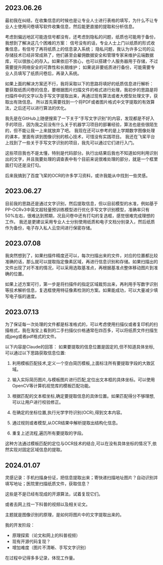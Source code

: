 ## 2023.06.26

最初我在纠结，在收集信息的时候也是让专业人士进行表格的填写，为什么不让专业人士使用问卷填写软件收集信息，然后能更直接的提取和分析信息。

考虑到偏远地区可能连信号都没有，还考虑到隐私的问题，纸质也可能用于备份，我想到了解决这几个困难的方案：
信号没有的话，专业人士上门以纸质的形式收集信息，有信号了再将纸质上的信息录入系统；
隐私问题，我认为许多公司的云存储技术已经非常成熟了，他们甚至会雇佣数据安全和管理专家来维护云端数据库，可以很放心的存入。如果依旧不放心，也可以搭建个人服务器用于存储，不过需要提升网络安全的可靠性和长期维护；
如果说非要纸质进行备份，可能需要专业人员填写了纸质问卷后，再录入系统。

如果上面的解决方案还不行，我将采取以下的思路将填好的纸质信息进行解析：
要获取纸质问卷的信息，要根据图片扫描文件的格式进行处理，我初步的思路是将扫描件中的文字以及手写文字提取出来，再通过现有算法或者大模型处理文字，获取出有效信息。
所以首先需要找到一个将PDF或者图片格式中文字提取的有效算法，之后还可以进行算法的优化。

我先是在GitHub上随便搜索了一下关于“手写文字识别”的内容，发现都是不好入手的项目，因为我之前没有什么关于机器学习项目的部署经验，算法也是些很陌生的，但不能让我一上来就放弃了吧。
我现在还可以参考的是上学期数字图像处理的课本，里面有讲到图像识别的核心技术，可惜没有实践项目。
我还在飞桨平台上找到了一些关于手写文字识别的项目，我先可以通过它们进行入门。

这些项目我也不是太懂，特别是代码部分。执行出结果后我也不知道如何利用识别出的文字，并且我要处理的调查表中有个目前来说很难处理的部分，就是一个框里面打勾还是没打勾。

后来我搞到了百度飞桨的OCR的许多学习资料，或许我能从中找到一些灵感。

## 2023.06.27

目前我的思路还是通过文字识别，然后提取信息，但以目前模型的水准，例如基于PP-OCRv3中英文超轻量预训练模型进行优化手写文字识别模型，准确率只有50%左右，很难达到预期，况且问卷中还有打勾的复选框，感觉很难完成理想的工作。
我还是更建议采用专业人士分别使用纸质和电子文档分别录入，然后纸质作为备份，电子存入私人云空间进行保密存储。

## 2023.07.08

我突然想到了，如果扫描件精度还可以，每次扫描出来的文件，对应的位置都比较准确的话，那么就可以提取指定像素区域，再进行信息识别和存储。如果扫描出的文件出现了对不准的情况，可以采用选取基准点，再根据基准点整体移动图片到准确的位置。

如果上述方案可行，第一步是将扫描件的指定区域裁剪出来，再利用手写数字识别等技术解析信息，复选框使用特征像素检测的方案。如果能成功，可以大量减少填写电子版的速度。

## 2023.07.13

为了保证每一次处理的文件都是标准格式的，可以考虑使用扫描仪或者复印机的扫描格式，我在淘宝上看到的二手扫描仪价格通常在四百多，可以将纸质文件扫描生成jpeg或者pdf格式的文件。

以下内容是Claude的回答：
如果要提取的信息位置是固定的,但不知道具体坐标,可以通过以下思路获取信息位置:

1. 利用模板匹配技术,定义一个空白简历模板,上面标注所有要提取字段的大致区域。

2. 输入实际简历图片,与模板图片进行匹配,定位出文本框的具体坐标。可以使用OpenCV等计算机视觉库的模板匹配功能。

3. 根据匹配的文本框坐标,确定要提取信息的具体位置。如果匹配得分不够理想,可以让用户进行校验修正。

4. 在确定的坐标位置,执行光学字符识别(OCR),得到文本内容。

5. 通过规则或者模型,从OCR结果中解析提取出结构化信息。

6. 重复上述流程,遍历所有要提取的字段。

这种方法通过模板匹配的定位与OCR技术的结合,可以在没有具体坐标的情况下,依然实现对固定区域信息的提取。

## 2024.01.07

灵感记录：手机扫描身份证，把信息提取出来；寄快递扫描地址图片？自动识别并填写地址；医院里扫描纸质文件，获取信息？

这些是不是已经有现成的开源算法，试着复现它们。

或者去网上找一下科普的视频以及相关论文。

主题就是图像识别的原理，是如何将图片中的文字提取出来的。



我的开发阶段：

- 原理探索（论文和网上的科普视频）
- 现有开源代码复现？
- 增加难度（图片不清晰、手写文字识别）

在过程中记得多多记录，体现工作量。
